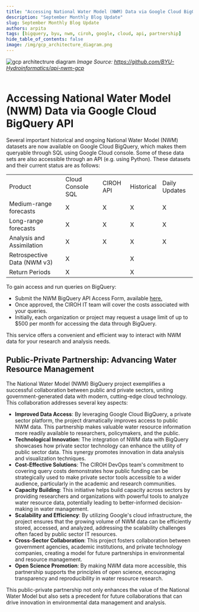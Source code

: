 ```yaml
---
title: "Accessing National Water Model (NWM) Data via Google Cloud BigQuery API"
description: "September Monthly Blog Update"
slug: September Monthly Blog Update
authors: arpita
tags: [bigquery, byu, nwm, ciroh, google, cloud, api, partnership]
hide_table_of_contents: false
image: /img/gcp_architecture_diagram.png
---
```


<img src="/img/gcp_architecture_diagram.png"  alt="gcp architectrure diagram"/>
<i >Image Source: <a href="https://github.com/BYU-Hydroinformatics/api-nwm-gcp">https://github.com/BYU-Hydroinformatics/api-nwm-gcp</a> </i>
 
<br />
<br />

# Accessing National Water Model (NWM) Data via Google Cloud BigQuery API
Several important historical and ongoing National Water Model (NWM) datasets are now available on Google Cloud BigQuery, which makes them queryable through SQL using Google Cloud console. Some of these data sets are also accessible through an API (e.g. using Python). These datasets and their current status are as follows:

<table style={{ width: '100%', display: 'inline-table' }}>
<tr>
    <td>Product</td>
    <td>Cloud Console SQL</td>
    <td>CIROH API</td>
    <td>Historical</td>
    <td>Daily Updates</td>
</tr>
<tr>
    <td>Medium-range forecasts</td>
    <td>X</td>
    <td>X</td>
    <td>X</td>
    <td>X</td>
</tr>
<tr>
    <td>Long-range forecasts</td>
    <td>X</td>
    <td>X</td>
    <td>X</td>
    <td>X</td>
</tr>
<tr>
    <td>Analysis and Assimilation</td>
    <td>X</td>
    <td>X</td>
    <td>X</td>
    <td>X</td>
</tr>
<tr>
    <td>Retrospective Data (NWM v3)</td>
    <td>X</td>
    <td></td>
    <td>X</td>
    <td></td>
</tr>
<tr>
    <td>Return Periods</td>
    <td>X</td>
    <td></td>
    <td>X</td>
    <td></td>
</tr>
</table>
<!-- truncate -->
To gain access and run queries on BigQuery:

- Submit the NWM BigQuery API Access Form, available [here.](https://docs.ciroh.org/docs/products/Data%20Management%20and%20Access%20Tools/bigquery-api/)
- Once approved, the CIROH IT team will cover the costs associated with your queries.
- Initially, each organization or project may request a usage limit of up to $500 per month for accessing the data through BigQuery.
 

This service offers a convenient and efficient way to interact with NWM data for your research and analysis needs.

 

## Public-Private Partnership: Advancing Water Resource Management

 

The National Water Model (NWM) BigQuery project exemplifies a successful collaboration between public and private sectors, uniting government-generated data with modern, cutting-edge cloud technology. This collaboration addresses several key aspects:

 

- **Improved Data Access**: By leveraging Google Cloud BigQuery, a private sector platform, the project dramatically improves access to public NWM data. This partnership makes valuable water resource information more readily available to researchers, policymakers, and the public.
- **Technological Innovation**: The integration of NWM data with BigQuery showcases how private sector technology can enhance the utility of public sector data. This synergy promotes innovation in data analysis and visualization techniques.
- **Cost-Effective Solutions**: The CIROH DevOps team's commitment to covering query costs demonstrates how public funding can be strategically used to make private sector tools accessible to a wider audience, particularly in the academic and research communities.
- **Capacity Building**: This initiative helps build capacity across sectors by providing researchers and organizations with powerful tools to analyze water resource data, potentially leading to better-informed decision-making in water management.
- **Scalability and Efficiency**: By utilizing Google's cloud infrastructure, the project ensures that the growing volume of NWM data can be efficiently stored, accessed, and analyzed, addressing the scalability challenges often faced by public sector IT resources.
- **Cross-Sector Collaboration**: This project fosters collaboration between government agencies, academic institutions, and private technology companies, creating a model for future partnerships in environmental and resource management.
- **Open Science Promotion**: By making NWM data more accessible, this partnership supports the principles of open science, encouraging transparency and reproducibility in water resource research.
 

This public-private partnership not only enhances the value of the National Water Model but also sets a precedent for future collaborations that can drive innovation in environmental data management and analysis.

 


 
